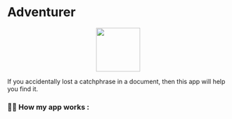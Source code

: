 # Adventurer

<div id="header" align="center">
  <img src="https://media.giphy.com/media/l2QE3oVEP88zGMTPa/giphy.gif" width="100"/>
</div>

If you accidentally lost a catchphrase in a document,
then this app will help you find it.


### :office_worker: How my app works  :
